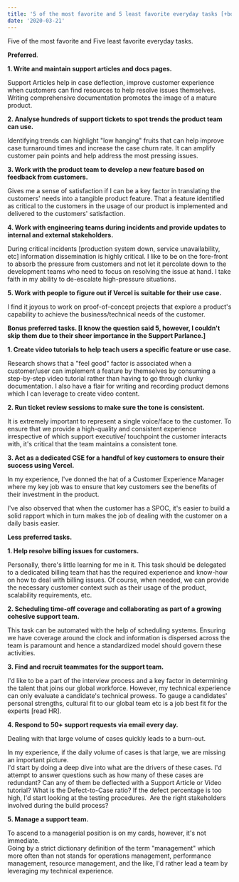 ```yaml
---
title: '5 of the most favorite and 5 least favorite everyday tasks [+bonus].'
date: '2020-03-21'
---
```



Five of the most favorite and Five least favorite everyday tasks.

**Preferred**.

**1. Write and maintain support articles and docs pages.**

Support Articles help in case deflection, improve customer experience when customers can find resources to help resolve issues themselves. Writing comprehensive documentation promotes the image of a mature product.

**2. Analyse hundreds of support tickets to spot trends the product team can use.**

Identifying trends can highlight "low hanging" fruits that can help improve case turnaround times and increase the case churn rate. It can amplify customer pain points and help address the most pressing issues.

**3. Work with the product team to develop a new feature based on feedback from customers.**

Gives me a sense of satisfaction if I can be a key factor in translating the customers' needs into a tangible product feature.
That a feature identified as critical to the customers in the usage of our product is implemented and delivered to the customers' satisfaction.

**4. Work with engineering teams during incidents and provide updates to internal and external stakeholders.**

During critical incidents [production system down, service unavailability, etc] information dissemination is highly critical. I like to be on the fore-front to absorb the pressure from customers and not let it percolate down to the development teams who need to focus on resolving the issue at hand. I take faith in my ability to de-escalate high-pressure situations.

**5. Work with people to figure out if Vercel is suitable for their use case.**

I find it joyous to work on proof-of-concept projects that explore a product's capability to achieve the business/technical needs of the customer.

**Bonus preferred tasks. [I know the question said 5, however, I couldn't skip them due to their sheer importance in the Support Parlance.]** 

**1. Create video tutorials to help teach users a specific feature or use case.**

Research shows that a "feel good" factor is associated when a customer/user can implement a feature by themselves by consuming a step-by-step video tutorial rather than having to go through clunky documentation. I also have a flair for writing and recording product demons which I can leverage to create video content.

**2. Run ticket review sessions to make sure the tone is consistent.**

It is extremely important to represent a single voice/face to the customer. To ensure that we provide a high-quality and consistent experience irrespective of which support executive/ touchpoint the customer interacts with, it's critical that the team maintains a consistent tone.

**3. Act as a dedicated CSE for a handful of key customers to ensure their success using Vercel.**

In my experience, I've donned the hat of a Customer Experience Manager where my key job was to ensure that key customers see the benefits of their investment in the product.

I've also observed that when the customer has a SPOC, it's easier to build a solid rapport which in turn makes the job of dealing with the customer on a daily basis easier.

**Less preferred tasks.**

**1. Help resolve billing issues for customers.**

Personally, there's little learning for me in it. This task should be delegated to a dedicated billing team that has the required experience and know-how on how to deal with billing issues. Of course, when needed, we can provide the necessary customer context such as their usage of the product, scalability requirements, etc.

**2. Scheduling time-off coverage and collaborating as part of a growing cohesive support team.**

This task can be automated with the help of scheduling systems. Ensuring we have coverage around the clock and information is dispersed across the team is paramount and hence a standardized model should govern these activities.

**3. Find and recruit teammates for the support team.**

I'd like to be a part of the interview process and a key factor in determining the talent that joins our global workforce. However, my technical experience can only evaluate a candidate's technical prowess. To gauge a candidates' personal strengths, cultural fit to our global team etc is a job best fit for the experts [read HR].

**4. Respond to 50+ support requests via email every day.**

Dealing with that large volume of cases quickly leads to a burn-out.

In my experience, if the daily volume of cases is that large, we are missing an important picture.\
I'd start by doing a deep dive into what are the drivers of these cases. I'd attempt to answer questions such as how many of these cases are redundant? Can any of them be deflected with a Support Article or Video tutorial? What is the Defect-to-Case ratio? If the defect percentage is too high, I'd start looking at the testing procedures.  Are the right stakeholders involved during the build process?

**5. Manage a support team.**

To ascend to a managerial position is on my cards, however, it's not immediate.\
Going by a strict dictionary definition of the term "management" which more often than not stands for operations management, performance management, resource management, and the like, I'd rather lead a team by leveraging my technical experience.